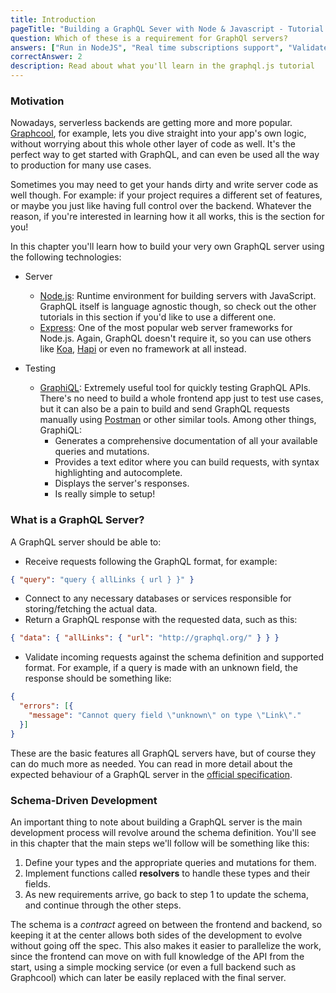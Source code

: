 ```yaml
---
title: Introduction
pageTitle: "Building a GraphQL Sever with Node & Javascript - Tutorial Introduction"
question: Which of these is a requirement for GraphQl servers?
answers: ["Run in NodeJS", "Real time subscriptions support", "Validate incoming GraphQL requests", "Automatically generate queries and mutations from schema types"]
correctAnswer: 2
description: Read about what you'll learn in the graphql.js tutorial
---
```


### Motivation

Nowadays, serverless backends are getting more and more popular.  [Graphcool](https://www.graph.cool/), for example, lets you dive straight into your app's own logic, without worrying about this whole other layer of code as well. It's the perfect way to get started with GraphQL, and can even be used all the way to production for many use cases.

Sometimes you may need to get your hands dirty and write server code as well though. For example: if your project requires a different set of features, or maybe you just like having full control over the backend. Whatever the reason, if you're interested in learning how it all works, this is the section for you!

In this chapter you'll learn how to build your very own GraphQL server using the following technologies:

* Server

    * [Node.js](https://nodejs.org/en/): Runtime environment for building servers with JavaScript. GraphQL itself is language agnostic though, so check out the other tutorials in this section if you'd like to use a different one.
    * [Express](https://expressjs.com/): One of the most popular web server frameworks for Node.js. Again, GraphQL doesn't require it, so you can use others like [Koa](http://koajs.com/), [Hapi](https://hapijs.com/) or even no framework at all instead.
* Testing
    * [GraphiQL](https://github.com/graphql/graphiql): Extremely useful tool for quickly testing GraphQL APIs. There's no need to build a whole frontend app just to test use cases, but it can also be a pain to build and send GraphQL requests manually using [Postman](https://www.getpostman.com/) or other similar tools. Among other things, GraphiQL:
        * Generates a comprehensive documentation of all your available queries and mutations.
        * Provides a text editor where you can build requests, with syntax highlighting and autocomplete.
        * Displays the server's responses.
        * Is really simple to setup!

### What is a GraphQL Server?

A GraphQL server should be able to:

* Receive requests following the GraphQL format, for example:

```json
{ "query": "query { allLinks { url } }" }
```

* Connect to any necessary databases or services responsible for storing/fetching the actual data.
* Return a GraphQL response with the requested data, such as this:

```json
{ "data": { "allLinks": { "url": "http://graphql.org/" } } }
```

* Validate incoming requests against the schema definition and supported format. For example, if a query is made with an unknown field, the response should be something like:

```json
{
  "errors": [{
    "message": "Cannot query field \"unknown\" on type \"Link\"."
  }]
}
```

These are the basic features all GraphQL servers have, but of course they can do much more as needed. You can read in more detail about the expected behaviour of a GraphQL server in the [official specification](https://facebook.github.io/graphql/).

### Schema-Driven Development

An important thing to note about building a GraphQL server is the main development process will revolve around the schema definition. You'll see in this chapter that the main steps we'll follow will be something like this:

1. Define your types and the appropriate queries and mutations for them.
2. Implement functions called **resolvers** to handle these types and their fields.
3. As new requirements arrive, go back to step 1 to update the schema, and continue through the other steps.

The schema is a *contract* agreed on between the frontend and backend, so keeping it at the center allows both sides of the development to evolve without going off the spec. This also makes it easier to parallelize the work, since the frontend can move on with full knowledge of the API from the start, using a simple mocking service (or even a full backend such as Graphcool) which can later be easily replaced with the final server.
